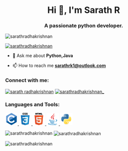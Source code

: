 <h1 align="center">Hi 👋, I'm Sarath R</h1>
<h3 align="center">A passionate python developer.</h3>

<p align="left"> <img src="https://komarev.com/ghpvc/?username=sarathradhakrishnan&label=Profile%20views&color=0e75b6&style=flat" alt="sarathradhakrishnan" /> </p>

<p align="left"> <a href="https://github.com/ryo-ma/github-profile-trophy"><img src="https://github-profile-trophy.vercel.app/?username=sarathradhakrishnan" alt="sarathradhakrishnan" /></a> </p>

- 💬 Ask me about **Python,Java**

- 📫 How to reach me **sarathrk1@outlook.com**

<h3 align="left">Connect with me:</h3>
<p align="left">
<a href="https://linkedin.com/in/sarath radhakrishnan" target="blank"><img align="center" src="https://raw.githubusercontent.com/rahuldkjain/github-profile-readme-generator/neutral-icons/src/images/icons/Social/linked-in-alt.svg" alt="sarath radhakrishnan" height="30" width="40" /></a>
<a href="https://instagram.com/sarathradhakrishnan_" target="blank"><img align="center" src="https://raw.githubusercontent.com/rahuldkjain/github-profile-readme-generator/neutral-icons/src/images/icons/Social/instagram.svg" alt="sarathradhakrishnan_" height="30" width="40" /></a>
</p>

<h3 align="left">Languages and Tools:</h3>
<p align="left"> <a href="https://www.cprogramming.com/" target="_blank"> <img src="https://raw.githubusercontent.com/devicons/devicon/master/icons/c/c-original.svg" alt="c" width="40" height="40"/> </a> <a href="https://www.w3schools.com/css/" target="_blank"> <img src="https://raw.githubusercontent.com/devicons/devicon/master/icons/css3/css3-original-wordmark.svg" alt="css3" width="40" height="40"/> </a> <a href="https://www.w3.org/html/" target="_blank"> <img src="https://raw.githubusercontent.com/devicons/devicon/master/icons/html5/html5-original-wordmark.svg" alt="html5" width="40" height="40"/> </a> <a href="https://www.java.com" target="_blank"> <img src="https://raw.githubusercontent.com/devicons/devicon/master/icons/java/java-original.svg" alt="java" width="40" height="40"/> </a> <a href="https://www.python.org" target="_blank"> <img src="https://raw.githubusercontent.com/devicons/devicon/master/icons/python/python-original.svg" alt="python" width="40" height="40"/> </a> </p>

<p><img align="left" src="https://github-readme-stats.vercel.app/api/top-langs?username=sarathradhakrishnan&show_icons=true&locale=en&layout=compact" alt="sarathradhakrishnan" /></p>

<p>&nbsp;<img align="center" src="https://github-readme-stats.vercel.app/api?username=sarathradhakrishnan&show_icons=true&locale=en" alt="sarathradhakrishnan" /></p>

<p><img align="center" src="https://github-readme-streak-stats.herokuapp.com/?user=sarathradhakrishnan&" alt="sarathradhakrishnan" /></p>
